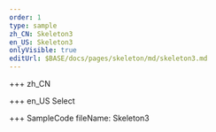 ```yaml
--- 
order: 1
type: sample
zh_CN: Skeleton3
en_US: Skeleton3
onlyVisible: true
editUrl: $BASE/docs/pages/skeleton/md/skeleton3.md
---
```


+++ zh_CN

+++ en_US
Select

+++ SampleCode
fileName: Skeleton3
